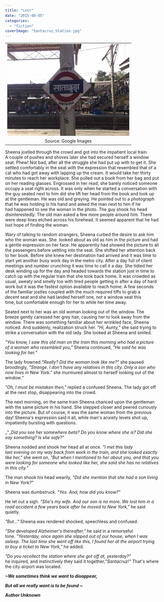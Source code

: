 ```yaml
---
title: "Lost"
date: "2015-08-05"
categories: 
  - "fiction"
coverImage: "Santacruz_Station.jpg"
---
```


<table class="tr-caption-container" style="margin-left: auto; margin-right: auto; text-align: center;" cellspacing="0" cellpadding="0" align="center"><tbody><tr><td style="text-align: center;"><a style="margin-left: auto; margin-right: auto;" href="http://1.bp.blogspot.com/-yLmp5r3OGt8/VcHajfuwMcI/AAAAAAAAbT0/J5oQacIz0o8/s1600/Santacruz_Station.jpg"><img src="images/Santacruz_Station.jpg" width="400" height="300" border="0"></a></td></tr><tr><td class="tr-caption" style="text-align: center;">Source: Google Images</td></tr></tbody></table>

Sheena jostled through the crowd and got into the impatient local train. A couple of pushes and shoves later she had secured herself a window seat. Phew! Not bad, after all the struggle she had put up with to get it. She settled comfortably in the seat with the expression that resembled that of a cat who had got away with lapping up the cream. It would take her thirty minutes to reach her workplace. She pulled out a book from her bag and put on her reading glasses. Engrossed in her read, she barely noticed someone occupy a seat right across. It was only when he started a conversation with the guy seated next to him did she lift her head from the book and look up at the gentleman. He was old and greying. He pointed out to a photograph that he was holding in his hand and asked the man next to him if he had happened to see the woman in the photo. The guy shook his head disinterestedly. The old man asked a few more people around him. There were deep lines etched across his forehead. It seemed apparent that he had lost hope of finding the woman.

Wary of talking to random strangers, Sheena curbed the desire to ask him who the woman was. She  looked about as old as him in the picture and had a gentle expression on her face. He apparently had showed the picture to all the passengers before settling into the seat. She shifted her attention back to her book. Before she knew her destination had arrived and it was time to start yet another busy work day in the metro city. After a day full of client meetings and number crunching it was time to call it a day. She tidied her desk winding up for the day and headed towards the station just in time to catch up with the regular train that she took back home. It was crowded as usual, sweaty and smelly too with tired people getting in after a day of hard work but it was the fastest option available to reach home. A few seconds of the familiar jostles coupled with the much required tiffs to grab a decent seat and she had landed herself one, not a window seat this time, but comfortable enough for her to while her time away.

Seated next to her was an old woman looking out of the window. The breeze gently caressed her grey hair, causing her to look away from the window. There was something familiar about her wrinkled face, Sheena noticed. And suddenly, realization struck her. _"Hi, Aunty,"_ she said trying to strike a conversation with the old lady. She looked at Sheena and smiled.

_"You know, I saw this old man on the train this morning who had a picture of a woman who resembled you,"_ Sheena continued, _"He said he was looking for her."_

The lady frowned._"Really? Did the woman look like me?"_ she paused broodingly, _"Strange. I don't have any relatives in this city. Only a son who now lives in New York."_ she murmured almost to herself looking out of the window._"_

_"Oh, I must be mistaken then,"_ replied a confused Sheena. The lady got off at the next stop, disappearing into the crowd.

The next morning, on the same train Sheena chanced upon the gentleman with the same picture in his hand. She stepped closer and peered curiously into the picture. But of course, it was the same woman from the previous day! Sheena's expression said it all, while man's anxiety levels shot up, impatiently bursting with questions.

_"__Did you see her somewhere beta?_ _Do you know where she is?_ _Did she say something?_ _Is she safe?"_

Sheena nodded and shook her head all at once. _"I met this lady last evening on my way back from work in the train, and she looked exactly like her,"_ she went on, _"But when I mentioned to her about you, and that you were looking for someone who looked like her, she said she has no relatives in this city."_

The man shook his head wearily, _"Did she mention that she had a son living in New York?"_

Sheena was dumbstruck. _"Yes. And, how did you know?"_

He let out a sigh. _"She's my wife. And our son is no more. We lost him in a road accident a few years back after he moved to New York,"_ he said quietly.

_"But..."_ Sheena was rendered shocked, speechless and confused.

_"She developed Alzheimer's thereafter,"_ he said in a remorseful tone. _"Yesterday, once again she slipped out of our house, when I was asleep. The last time she went off like this, I found her at the airport trying to buy a ticket to New York,"_ he added.

_"Do you recollect the station where she got off at, yesterday?"_ he inquired, and instinctively they said it together,_"Santacruz!"_ That's where the city airport was located.

_**~We sometimes think we want to disappear,**_

_**But all we really want is to be found ~**_

_**Author Unknown**_
